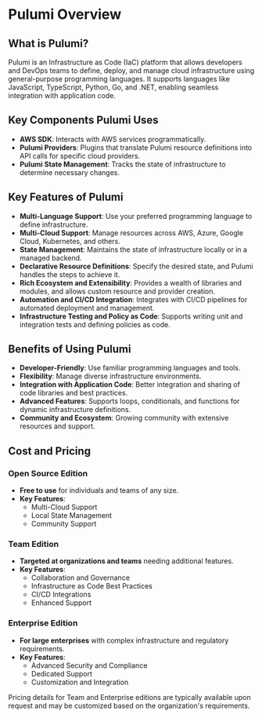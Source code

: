 # Pulumi Overview

## What is Pulumi?

Pulumi is an Infrastructure as Code (IaC) platform that allows developers and DevOps teams to define, deploy, and manage cloud infrastructure using general-purpose programming languages. It supports languages like JavaScript, TypeScript, Python, Go, and .NET, enabling seamless integration with application code.

## Key Components Pulumi Uses

- **AWS SDK**: Interacts with AWS services programmatically.
- **Pulumi Providers**: Plugins that translate Pulumi resource definitions into API calls for specific cloud providers.
- **Pulumi State Management**: Tracks the state of infrastructure to determine necessary changes.

## Key Features of Pulumi

- **Multi-Language Support**: Use your preferred programming language to define infrastructure.
- **Multi-Cloud Support**: Manage resources across AWS, Azure, Google Cloud, Kubernetes, and others.
- **State Management**: Maintains the state of infrastructure locally or in a managed backend.
- **Declarative Resource Definitions**: Specify the desired state, and Pulumi handles the steps to achieve it.
- **Rich Ecosystem and Extensibility**: Provides a wealth of libraries and modules, and allows custom resource and provider creation.
- **Automation and CI/CD Integration**: Integrates with CI/CD pipelines for automated deployment and management.
- **Infrastructure Testing and Policy as Code**: Supports writing unit and integration tests and defining policies as code.

## Benefits of Using Pulumi

- **Developer-Friendly**: Use familiar programming languages and tools.
- **Flexibility**: Manage diverse infrastructure environments.
- **Integration with Application Code**: Better integration and sharing of code libraries and best practices.
- **Advanced Features**: Supports loops, conditionals, and functions for dynamic infrastructure definitions.
- **Community and Ecosystem**: Growing community with extensive resources and support.

## Cost and Pricing

### Open Source Edition
- **Free to use** for individuals and teams of any size.
- **Key Features**:
    - Multi-Cloud Support
    - Local State Management
    - Community Support

### Team Edition
- **Targeted at organizations and teams** needing additional features.
- **Key Features**:
    - Collaboration and Governance
    - Infrastructure as Code Best Practices
    - CI/CD Integrations
    - Enhanced Support

### Enterprise Edition
- **For large enterprises** with complex infrastructure and regulatory requirements.
- **Key Features**:
    - Advanced Security and Compliance
    - Dedicated Support
    - Customization and Integration

Pricing details for Team and Enterprise editions are typically available upon request and may be customized based on the organization's requirements.
